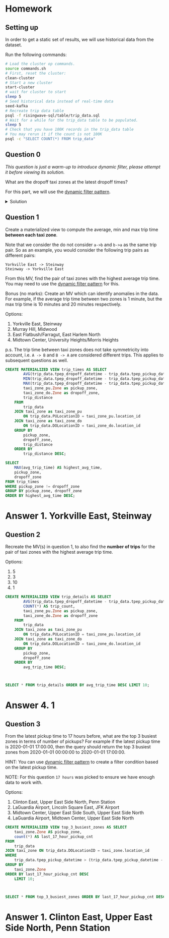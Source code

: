 # Homework

## Setting up

In order to get a static set of results, we will use historical data from the dataset.

Run the following commands:

```bash
# Load the cluster op commands.
source commands.sh
# First, reset the cluster:
clean-cluster
# Start a new cluster
start-cluster
# wait for cluster to start
sleep 5
# Seed historical data instead of real-time data
seed-kafka
# Recreate trip data table
psql -f risingwave-sql/table/trip_data.sql
# Wait for a while for the trip_data table to be populated.
sleep 5
# Check that you have 100K records in the trip_data table
# You may rerun it if the count is not 100K
psql -c "SELECT COUNT(*) FROM trip_data"
```

## Question 0

_This question is just a warm-up to introduce dynamic filter, please attempt it before viewing its solution._

What are the dropoff taxi zones at the latest dropoff times?

For this part, we will use the [dynamic filter pattern](https://docs.risingwave.com/docs/current/sql-pattern-dynamic-filters/).

<details>
<summary>Solution</summary>

```sql
CREATE MATERIALIZED VIEW latest_dropoff_time AS
    WITH t AS (
        SELECT MAX(tpep_dropoff_datetime) AS latest_dropoff_time
        FROM trip_data
    )
    SELECT taxi_zone.Zone as taxi_zone, latest_dropoff_time
    FROM t,
            trip_data
    JOIN taxi_zone
        ON trip_data.DOLocationID = taxi_zone.location_id
    WHERE trip_data.tpep_dropoff_datetime = t.latest_dropoff_time;

--    taxi_zone    | latest_dropoff_time
-- ----------------+---------------------
--  Midtown Center | 2022-01-03 17:24:54
-- (1 row)
```

</details>

## Question 1

Create a materialized view to compute the average, min and max trip time **between each taxi zone**.

Note that we consider the do not consider `a->b` and `b->a` as the same trip pair.
So as an example, you would consider the following trip pairs as different pairs:

```plaintext
Yorkville East -> Steinway
Steinway -> Yorkville East
```

From this MV, find the pair of taxi zones with the highest average trip time.
You may need to use the [dynamic filter pattern](https://docs.risingwave.com/docs/current/sql-pattern-dynamic-filters/) for this.

Bonus (no marks): Create an MV which can identify anomalies in the data. For example, if the average trip time between two zones is 1 minute,
but the max trip time is 10 minutes and 20 minutes respectively.

Options:

1. Yorkville East, Steinway
2. Murray Hill, Midwood
3. East Flatbush/Farragut, East Harlem North
4. Midtown Center, University Heights/Morris Heights

p.s. The trip time between taxi zones does not take symmetricity into account, i.e. `A -> B` and `B -> A` are considered different trips. This applies to subsequent questions as well.

```sql
CREATE MATERIALIZED VIEW trip_times AS SELECT
        AVG(trip_data.tpep_dropoff_datetime - trip_data.tpep_pickup_datetime) as avg_trip_time,
        MIN(trip_data.tpep_dropoff_datetime - trip_data.tpep_pickup_datetime) as min_trip_time,
        MAX(trip_data.tpep_dropoff_datetime - trip_data.tpep_pickup_datetime) as max_trip_time,
        taxi_zone_pu.Zone as pickup_zone,
        taxi_zone_do.Zone as dropoff_zone,
        trip_distance
    FROM
        trip_data
    JOIN taxi_zone as taxi_zone_pu
        ON trip_data.PULocationID = taxi_zone_pu.location_id
    JOIN taxi_zone as taxi_zone_do
        ON trip_data.DOLocationID = taxi_zone_do.location_id
    GROUP BY
        pickup_zone,
        dropoff_zone,
        trip_distance
    ORDER BY
        trip_distance DESC;

SELECT
    MAX(avg_trip_time) AS highest_avg_time,
    pickup_zone,
    dropoff_zone
FROM trip_times
WHERE pickup_zone != dropoff_zone
GROUP BY pickup_zone, dropoff_zone
ORDER BY highest_avg_time DESC;
```

# Answer 1. Yorkville East, Steinway

## Question 2

Recreate the MV(s) in question 1, to also find the **number of trips** for the pair of taxi zones with the highest average trip time.

Options:

1. 5
2. 3
3. 10
4. 1

```sql
CREATE MATERIALIZED VIEW trip_details AS SELECT
        AVG(trip_data.tpep_dropoff_datetime - trip_data.tpep_pickup_datetime) as avg_trip_time,
        COUNT(*) AS trip_count,
        taxi_zone_pu.Zone as pickup_zone,
        taxi_zone_do.Zone as dropoff_zone
    FROM
        trip_data
    JOIN taxi_zone as taxi_zone_pu
        ON trip_data.PULocationID = taxi_zone_pu.location_id
    JOIN taxi_zone as taxi_zone_do
        ON trip_data.DOLocationID = taxi_zone_do.location_id
    GROUP BY
        pickup_zone,
        dropoff_zone
    ORDER BY
        avg_trip_time DESC;



SELECT * FROM trip_details ORDER BY avg_trip_time DESC LIMIT 10;
```

# Answer 4. 1

## Question 3

From the latest pickup time to 17 hours before, what are the top 3 busiest zones in terms of number of pickups?
For example if the latest pickup time is 2020-01-01 17:00:00,
then the query should return the top 3 busiest zones from 2020-01-01 00:00:00 to 2020-01-01 17:00:00.

HINT: You can use [dynamic filter pattern](https://docs.risingwave.com/docs/current/sql-pattern-dynamic-filters/)
to create a filter condition based on the latest pickup time.

NOTE: For this question `17 hours` was picked to ensure we have enough data to work with.

Options:

1. Clinton East, Upper East Side North, Penn Station
2. LaGuardia Airport, Lincoln Square East, JFK Airport
3. Midtown Center, Upper East Side South, Upper East Side North
4. LaGuardia Airport, Midtown Center, Upper East Side North

```sql
CREATE MATERIALIZED VIEW top_3_busiest_zones AS SELECT
    taxi_zone.Zone AS pickup_zone,
    count(*) AS last_17_hour_pickup_cnt
FROM
    trip_data
JOIN taxi_zone ON trip_data.DOLocationID = taxi_zone.location_id
WHERE
    trip_data.tpep_pickup_datetime > (trip_data.tpep_pickup_datetime - INTERVAL '17' HOUR)
GROUP BY
    taxi_zone.Zone
ORDER BY last_17_hour_pickup_cnt DESC
    LIMIT 10;



SELECT * FROM top_3_busiest_zones ORDER BY last_17_hour_pickup_cnt DESC LIMIT 10;
```

# Answer 1. Clinton East, Upper East Side North, Penn Station
